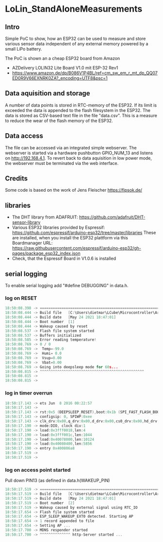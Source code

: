 # LoLin_StandAloneMeasurements
## Intro
Simple PoC to show, how an ESP32 can be used to measure and store various sensor data independent of any external memory powered by a small LiPo battery.

The PoC is shown an a cheap ESP32 board from Amazon 
- AZDelivery LOLIN32 Lite Board V1.0 mit ESP-32 Rev1
- https://www.amazon.de/dp/B086V1P4BL/ref=cm_sw_em_r_mt_dp_QQ07ED0R9V66EXNRK0ZA?_encoding=UTF8&psc=1

## Data aquisition and storage
A number of data points is stored in RTC-memory of the ESP32. If its limit is exceeded the data is appended to the flash filesystem in the ESP32.
The data is stored as CSV-based text file in the file "data.csv". This is a measure to reduce the wear of the flash memory of the ESP32.

## Data access
The file can be accessed via an integrated simple webserver.
The webserver is started via a hardware pushbutton GPIO_NUM_13 and listens on http://192.168.4.1.
To revert back to data aquisition in low power mode, the webserver must be terminated via the web interface.

## Credits
Some code is based on the work of Jens Fleischer https://fipsok.de/

## libraries
- The DHT library from ADAFRUIT: https://github.com/adafruit/DHT-sensor-library
- Various ESP32 libraries provided by Espressif: https://github.com/espressif/arduino-esp32/tree/master/libraries These are installed, when you install the ESP32 plattform via this Boardmanager URL: https://raw.githubusercontent.com/espressif/arduino-esp32/gh-pages/package_esp32_index.json
- Check, that the Espressif Board in V1.0.6 is installed

## serial logging
To enable serial logging add "#define DEBUGGING" in data.h.
### log on RESET
``` C
18:50:08.398 -> ===================================================================================
18:50:08.444 -> Build file   [C:\Users\dietmar\LCube\Microcontroller\Arduino\ESP32\LoLin_StandAloneMeasurements_V2\LoLin_StandAloneMeasurements_V2.ino]
18:50:08.444 -> Build date   [May 24 2021 18:47:01]
18:50:08.444 -> Boot number  [1]
18:50:08.444 -> Wakeup caused by reset
18:50:08.537 -> Flash file system started
18:50:08.537 -> Buffers initialized
18:50:08.585 -> Error reading temperature!
18:50:08.769 -> 0 / 0
18:50:08.769 ->  Temp=-99.0
18:50:08.769 ->  Humi= 0.0
18:50:08.769 ->  Vsup=0.00
18:50:08.769 ->  Vbat=0.00
18:50:08.769 -> Going into deepsleep mode for 60s...
18:50:08.815 -> ^^^^^^^^^^^^^^^^^^^^^^^^^^^^^^^^^^^^^^^^^^^^^^^^
18:50:08.815 -> 
18:50:08.815 -> 
```
### log in timer overrun
``` C
18:50:17.143 -> ets Jun  8 2016 00:22:57
18:50:17.143 -> 
18:50:17.143 -> rst:0x5 (DEEPSLEEP_RESET),boot:0x1b (SPI_FAST_FLASH_BOOT)
18:50:17.143 -> configsip: 0, SPIWP:0xee
18:50:17.143 -> clk_drv:0x00,q_drv:0x00,d_drv:0x00,cs0_drv:0x00,hd_drv:0x00,wp_drv:0x00
18:50:17.190 -> mode:DIO, clock div:1
18:50:17.190 -> load:0x3fff0018,len:4
18:50:17.190 -> load:0x3fff001c,len:1044
18:50:17.190 -> load:0x40078000,len:10124
18:50:17.190 -> load:0x40080400,len:5856
18:50:17.190 -> entry 0x400806a8
18:50:17.519 -> 
18:50:17.519 -> 
```
### log on access point started
Pull down PIN13 (as defined in data.h(WAKEUP_PIN)
``` C
18:50:17.519 -> ===================================================================================
18:50:17.519 -> Build file   [C:\Users\dietmar\LCube\Microcontroller\Arduino\ESP32\LoLin_StandAloneMeasurements_V2\LoLin_StandAloneMeasurements_V2.ino]
18:50:17.519 -> Build date   [May 24 2021 18:47:01]
18:50:17.519 -> Boot number  [2]
18:50:17.519 -> Wakeup caused by external signal using RTC_IO
18:50:17.654 -> Flash file system started
18:50:17.654 -> ESP_SLEEP_WAKEUP_EXT0 detected. Starting AP
18:50:17.654 -> 1 record appended to file
18:50:17.654 -> Setting AP ...
18:50:17.700 -> MDNS responder started
18:50:17.700 -> ^^^^^^^^^^^^^^ http-Server started ...
```
